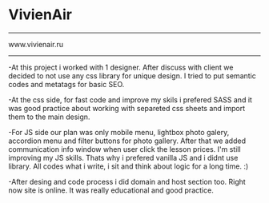 # VivienAir
<hr>
www.vivienair.ru
<hr>
-At this project i worked with 1 designer. After discuss with client we decided to not use any css library for unique design. I tried to put semantic codes and metatags for basic SEO. 

-At the css side, for fast code and improve my skils i prefered SASS and it was good practice about working with separeted css sheets and import them to the main design.

-For JS side our plan was only mobile menu, lightbox photo galery, accordion menu and filter buttons for photo gallery. After that we added communication info 
window when user click the lesson prices. I'm still improving my JS skills. Thats why i prefered vanilla JS and i didnt use library. All codes what i write, i sit and think about logic for a long time. :) 

-After desing and code process i did domain and host section too. Right now site is online. It was really educational and good practice.
